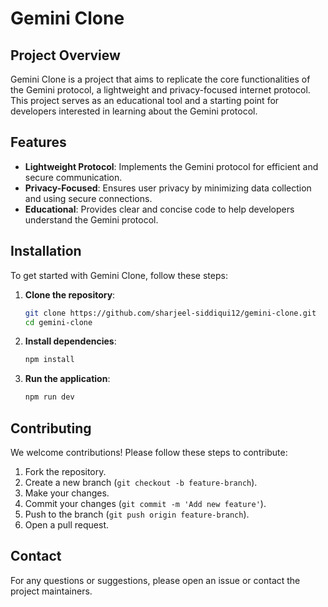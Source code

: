 # Gemini Clone

## Project Overview
Gemini Clone is a project that aims to replicate the core functionalities of the Gemini protocol, a lightweight and privacy-focused internet protocol. This project serves as an educational tool and a starting point for developers interested in learning about the Gemini protocol.

## Features
- **Lightweight Protocol**: Implements the Gemini protocol for efficient and secure communication.
- **Privacy-Focused**: Ensures user privacy by minimizing data collection and using secure connections.
- **Educational**: Provides clear and concise code to help developers understand the Gemini protocol.

## Installation
To get started with Gemini Clone, follow these steps:

1. **Clone the repository**:
    ```sh
    git clone https://github.com/sharjeel-siddiqui12/gemini-clone.git
    cd gemini-clone
    ```

2. **Install dependencies**:
    ```sh
    npm install
    ```

3. **Run the application**:
    ```sh
    npm run dev
    ```

## Contributing
We welcome contributions! Please follow these steps to contribute:

1. Fork the repository.
2. Create a new branch (`git checkout -b feature-branch`).
3. Make your changes.
4. Commit your changes (`git commit -m 'Add new feature'`).
5. Push to the branch (`git push origin feature-branch`).
6. Open a pull request.

## Contact
For any questions or suggestions, please open an issue or contact the project maintainers.
